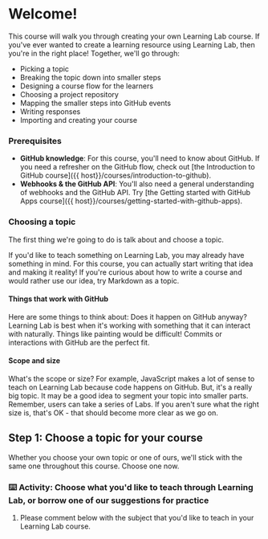 # Welcome!

This course will walk you through creating your own Learning Lab course. If you've ever wanted to create a learning resource using Learning Lab, then you're in the right place! Together, we'll go through:

- Picking a topic
- Breaking the topic down into smaller steps
- Designing a course flow for the learners
- Choosing a project repository
- Mapping the smaller steps into GitHub events
- Writing responses
- Importing and creating your course

### Prerequisites

- **GitHub knowledge**: For this course, you'll need to know about GitHub. If you need a refresher on the GitHub flow, check out [the Introduction to GitHub course]({{ host}}/courses/introduction-to-github).
- **Webhooks & the GitHub API**: You'll also need a general understanding of webhooks and the GitHub API.  Try [the Getting started with GitHub Apps course]({{ host}}/courses/getting-started-with-github-apps).

### Choosing a topic

The first thing we're going to do is talk about and choose a topic.

If you'd like to teach something on Learning Lab, you may already have something in mind. For this course, you can actually start writing that idea and making it reality! If you're curious about how to write a course and would rather use our idea, try  Markdown as a topic.

#### Things that work with GitHub

Here are some things to think about: Does it happen on GitHub anyway? Learning Lab is best when it's working with something that it can interact with naturally. Things like painting would be difficult! Commits or interactions with GitHub are the perfect fit.

#### Scope and size

What's the scope or size? For example, JavaScript makes a lot of sense to teach on Learning Lab because code happens on GitHub. But, it's a really big topic. It may be a good idea to segment your topic into smaller parts. Remember, users can take a series of Labs. If you aren't sure what the right size is, that's OK - that should become more clear as we go on.

## Step 1: Choose a topic for your course

Whether you choose your own topic or one of ours, we'll stick with the same one throughout this course. Choose one now.

### :keyboard: Activity: Choose what you'd like to teach through Learning Lab, or borrow one of our suggestions for practice

1. Please comment below with the subject that you'd like to teach in your Learning Lab course.
